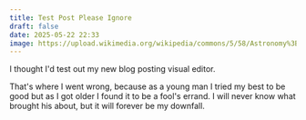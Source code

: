 ```yaml
---
title: Test Post Please Ignore
draft: false
date: 2025-05-22 22:33
image: https://upload.wikimedia.org/wikipedia/commons/5/58/Astronomy%3B_a_meteor_shower_in_the_night_sky._Mezzotint._Wellcome_V0024753.jpg
---
```

I thought I'd test out my new blog posting visual editor.

That's where I went wrong, because as a young man I tried my best to be good but as I got older I found it to be a fool's errand. I will never know what brought his about, but it will forever be my downfall.
